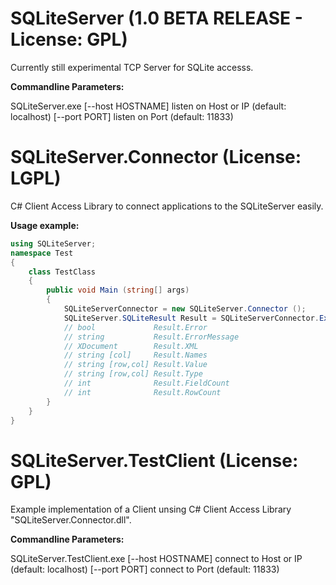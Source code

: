SQLiteServer (1.0 BETA RELEASE - License: GPL)
==============================================

Currently still experimental TCP Server for SQLite accesss.

**Commandline Parameters:**

SQLiteServer.exe
[--host HOSTNAME]     listen on Host or IP (default: localhost)
[--port PORT]         listen on Port (default: 11833)


SQLiteServer.Connector (License: LGPL)
======================================

C# Client Access Library to connect applications to the SQLiteServer easily.

**Usage example:**

```C#
using SQLiteServer;
namespace Test
{
    class TestClass
   	{
        public void Main (string[] args)
   	    {
       	    SQLiteServerConnector = new SQLiteServer.Connector ();
			SQLiteServer.SQLiteResult Result = SQLiteServerConnector.ExecSQL("SELECT 1");
			// bool             Result.Error
            // string           Result.ErrorMessage
       	    // XDocument        Result.XML
			// string [col]     Result.Names
			// string [row,col] Result.Value
			// string [row,col] Result.Type
			// int              Result.FieldCount
			// int              Result.RowCount
		}
	}
}
```


SQLiteServer.TestClient (License: GPL)
======================================

Example implementation of a Client unsing C# Client Access Library "SQLiteServer.Connector.dll".

**Commandline Parameters:**

SQLiteServer.TestClient.exe
[--host HOSTNAME]     connect to Host or IP (default: localhost)
[--port PORT]         connect to Port (default: 11833)
